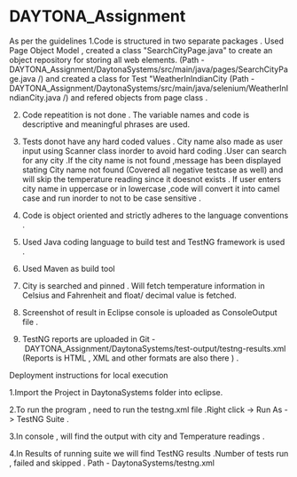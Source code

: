 # DAYTONA_Assignment

As per the guidelines
1.Code is structured in two separate packages . Used Page Object Model , created a class "SearchCityPage.java" to create an object repository for storing all web elements. (Path - DAYTONA_Assignment/DaytonaSystems/src/main/java/pages/SearchCityPage.java /) and created a class for Test "WeatherInIndianCity (Path - DAYTONA_Assignment/DaytonaSystems/src/main/java/selenium/WeatherInIndianCity.java /) and refered objects from page class .

2. Code repeatition is not done . The variable names and code is descriptive and meaningful phrases are used.

3. Tests donot have any hard coded values . City name also made as user input using Scanner class inorder to avoid hard coding .User can search for any city .If the city name is not found ,message has been displayed stating City name not found (Covered all negative testcase as well) and will skip the temperature reading since it doesnot exists . If user enters city name in uppercase or in lowercase ,code will convert it into camel case and run inorder to not to be case sensitive .

4. Code is object oriented and strictly adheres to the language conventions .

5. Used Java coding language to build test and TestNG framework is used .

6. Used Maven as build tool

7. City is searched and pinned . Will fetch temperature information in Celsius and Fahrenheit and float/ decimal value is fetched.

8. Screenshot of result in Eclipse console is uploaded as ConsoleOutput file .

9. TestNG reports are uploaded in Git - DAYTONA_Assignment/DaytonaSystems/test-output/testng-results.xml (Reports is HTML , XML and other formats are also there ) . 


Deployment instructions for local execution


1.Import the Project in DaytonaSystems folder into eclipse.

2.To run the program , need to run the testng.xml file .Right click -> Run As -> TestNG Suite .

3.In console , will find the output with city and Temperature readings .

4.In Results of running suite we will find TestNG results .Number of tests run , failed and skipped .
Path - DaytonaSystems/testng.xml


